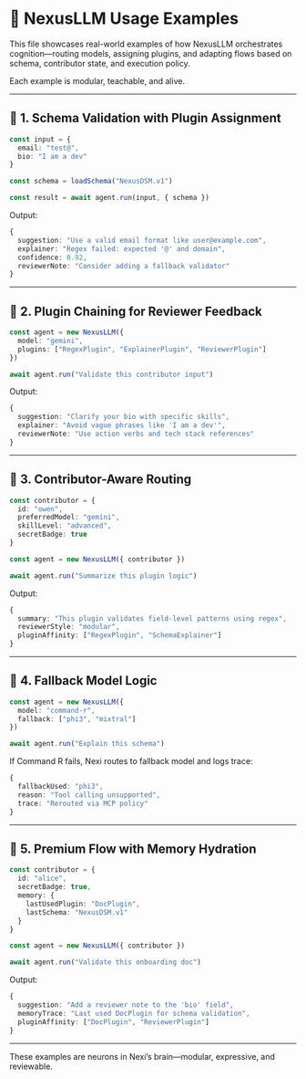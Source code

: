# 🧪 NexusLLM Usage Examples

This file showcases real-world examples of how NexusLLM orchestrates cognition—routing models, assigning plugins, and adapting flows based on schema, contributor state, and execution policy.

Each example is modular, teachable, and alive.

---

## 🧠 1. Schema Validation with Plugin Assignment

```ts
const input = {
  email: "test@",
  bio: "I am a dev"
}

const schema = loadSchema("NexusDSM.v1")

const result = await agent.run(input, { schema })
```

Output:

```ts
{
  suggestion: "Use a valid email format like user@example.com",
  explainer: "Regex failed: expected '@' and domain",
  confidence: 0.92,
  reviewerNote: "Consider adding a fallback validator"
}
```

---

## 🔌 2. Plugin Chaining for Reviewer Feedback

```ts
const agent = new NexusLLM({
  model: "gemini",
  plugins: ["RegexPlugin", "ExplainerPlugin", "ReviewerPlugin"]
})

await agent.run("Validate this contributor input")
```

Output:

```ts
{
  suggestion: "Clarify your bio with specific skills",
  explainer: "Avoid vague phrases like 'I am a dev'",
  reviewerNote: "Use action verbs and tech stack references"
}
```

---

## 🧠 3. Contributor-Aware Routing

```ts
const contributor = {
  id: "owen",
  preferredModel: "gemini",
  skillLevel: "advanced",
  secretBadge: true
}

const agent = new NexusLLM({ contributor })

await agent.run("Summarize this plugin logic")
```

Output:

```ts
{
  summary: "This plugin validates field-level patterns using regex",
  reviewerStyle: "modular",
  pluginAffinity: ["RegexPlugin", "SchemaExplainer"]
}
```

---

## 🔁 4. Fallback Model Logic

```ts
const agent = new NexusLLM({
  model: "command-r",
  fallback: ["phi3", "mixtral"]
})

await agent.run("Explain this schema")
```

If Command R fails, Nexi routes to fallback model and logs trace:

```ts
{
  fallbackUsed: "phi3",
  reason: "Tool calling unsupported",
  trace: "Rerouted via MCP policy"
}
```

---

## 🔐 5. Premium Flow with Memory Hydration

```ts
const contributor = {
  id: "alice",
  secretBadge: true,
  memory: {
    lastUsedPlugin: "DocPlugin",
    lastSchema: "NexusDSM.v1"
  }
}

const agent = new NexusLLM({ contributor })

await agent.run("Validate this onboarding doc")
```

Output:

```ts
{
  suggestion: "Add a reviewer note to the 'bio' field",
  memoryTrace: "Last used DocPlugin for schema validation",
  pluginAffinity: ["DocPlugin", "ReviewerPlugin"]
}
```

---

These examples are neurons in Nexi’s brain—modular, expressive, and reviewable.
